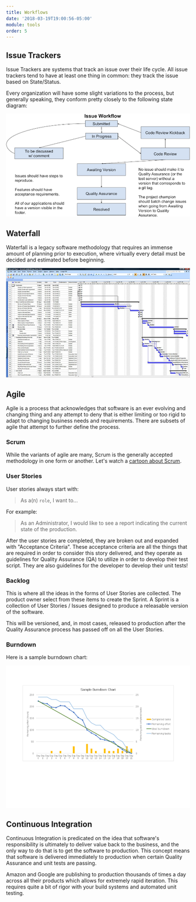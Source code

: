```yaml
---
title: Workflows
date: '2018-03-19T19:00:56-05:00'
module: tools
order: 5
---
```


## Issue Trackers

Issue Trackers are systems that track an issue over their life cycle. All issue trackers tend to have at least one thing in common: they track the issue based on State/Status.

Every organization will have some slight variations to the process, but generally speaking, they conform pretty closely to the following state diagram:

![Issue Tracker](../images/issue-tracker.png "Issue Tracker")

## Waterfall

Waterfall is a legacy software methodology that requires an immense amount of planning prior to execution, where virtually every detail must be decided and estimated before beginning.

![Waterfall](../images/waterfall.png "Waterfall")

## Agile

Agile is a process that acknowledges that software is an ever evolving and changing thing and any attempt to deny that is either limiting or too rigid to adapt to changing business needs and requirements. There are subsets of agile that attempt to further define the process.

### Scrum

While the variants of agile are many, Scrum is the generally accepted methodology in one form or another. Let's watch a [cartoon about Scrum](https://www.youtube.com/watch?v=kYajjGi5-qM).

### User Stories

User stories always start with:

> As a(n) `role`, I want to...

For example:

> As an Administrator, I would like to see a report indicating the current state of the production.

After the user stories are completed, they are broken out and expanded with "Acceptance Criteria". These acceptance criteria are all the things that are required in order to consider this story delivered, and they operate as guidelines for Quality Assurance (QA) to utilize in order to develop their test script. They are also guidelines for the developer to develop their unit tests!

### Backlog

This is where all the ideas in the forms of User Stories are collected. The product owner select from these items to create the Sprint. A Sprint is a collection of User Stories / Issues designed to produce a releasable version of the software.

This will be versioned, and, in most cases, released to production after the Quality Assurance process has passed off on all the User Stories.

### Burndown

Here is a sample burndown chart:

![Agile Burndown](../images/agile-burndown.png "Agile Burndown")

## Continuous Integration

Continuous Integration is predicated on the idea that software's responsibility is ultimately to deliver value back to the business, and the only way to do that is to get the software to production. This concept means that software is delivered immediately to production when certain Quality Assurance and unit tests are passing.

Amazon and Google are publishing to production thousands of times a day across all their products which allows for extremely rapid iteration.
This requires quite a bit of rigor with your build systems and automated unit testing.
